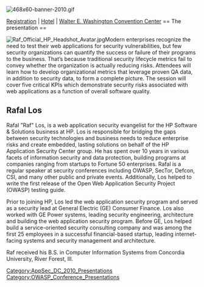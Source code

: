 ![468x60-banner-2010.gif](468x60-banner-2010.gif
"468x60-banner-2010.gif")

[Registration](https://guest.cvent.com/EVENTS/Register/IdentityConfirmation.aspx?e=d52c6f5f-d568-4e16-b8e0-b5e2bf87ab3a)
|
[Hotel](https://resweb.passkey.com/Resweb.do?mode=welcome_gi_new&groupID=2766908)
| [Walter E. Washington Convention
Center](http://www.dcconvention.com/)
\== The presentation ==

![Raf_Official_HP_Headshot_Avatar.jpg](Raf_Official_HP_Headshot_Avatar.jpg
"Raf_Official_HP_Headshot_Avatar.jpg")Modern enterprises recognize the
need to test their web applications for security vulnerabilities, but
few security organizations can quantify the success or failure of their
programs to the business. That’s because traditional security lifecycle
metrics fail to convey whether the organization is actually reducing
risks. Attendees will learn how to develop organizational metrics that
leverage proven QA data, in addition to security data, to form a
complete picture. The session will cover five critical KPIs which
demonstrate security risks associated with web applications as a
function of overall software quality.

## Rafal Los

Rafal "Raf" Los, is a web application security evangelist for the HP
Software & Solutions business at HP. Los is responsible for bridging the
gaps between security technologies and business needs to reduce
enterprise risks and create embedded, lasting solutions on behalf of the
HP Application Security Center group. He has spent over 10 years in
various facets of information security and data protection, building
programs at companies ranging from startups to Fortune 50 enterprises.
Rafal is a regular speaker at security conferences including OWASP,
SecTor, Defcon, CSI, and many other public and private events.
Additionally, Los helped to write the first release of the Open Web
Application Security Project (OWASP) testing guide.

Prior to joining HP, Los led the web application security program and
served as a security lead at General Electric (GE) Consumer Finance. Los
also worked with GE Power systems, leading security engineering,
architecture and building the web application security program. Before
GE, Los helped build a service-oriented security consulting company and
was among the first 25 employees in a successful financial-based
startup, leading internet- facing systems and security management and
architecture.

Raf received his B.S. in Computer Information Systems from Concordia
University, River Forest, Ill.

[Category:AppSec_DC_2010_Presentations](Category:AppSec_DC_2010_Presentations "wikilink")
[Category:OWASP_Conference_Presentations](Category:OWASP_Conference_Presentations "wikilink")